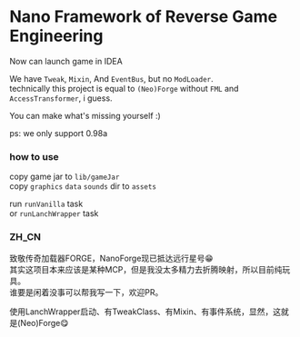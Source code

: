 # Nano Framework of Reverse Game Engineering
Now can launch game in IDEA

We have `Tweak`, `Mixin`, And `EventBus`, but no `ModLoader`.\
technically this project is equal to `(Neo)Forge` without `FML` and `AccessTransformer`, i guess.

You can make what's missing yourself :)

ps: we only support 0.98a
### how to use
copy game jar to `lib/gameJar`\
copy `graphics` `data` `sounds`  dir to `assets`

run  `runVanilla` task\
or `runLanchWrapper` task
### ZH_CN
致敬传奇加载器FORGE，NanoForge现已抵达远行星号😁\
其实这项目本来应该是某种MCP，但是我没太多精力去折腾映射，所以目前纯玩具。\
谁要是闲着没事可以帮我写一下，欢迎PR。

使用LanchWrapper启动、有TweakClass、有Mixin、有事件系统，显然，这就是(Neo)Forge😋